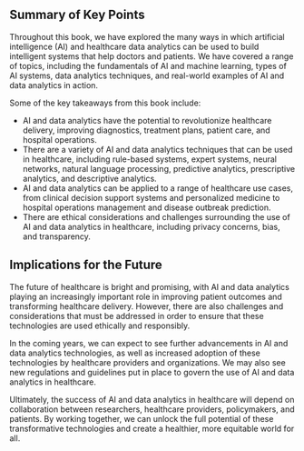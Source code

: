 
Summary of Key Points
---------------------

Throughout this book, we have explored the many ways in which artificial intelligence (AI) and healthcare data analytics can be used to build intelligent systems that help doctors and patients. We have covered a range of topics, including the fundamentals of AI and machine learning, types of AI systems, data analytics techniques, and real-world examples of AI and data analytics in action.

Some of the key takeaways from this book include:

* AI and data analytics have the potential to revolutionize healthcare delivery, improving diagnostics, treatment plans, patient care, and hospital operations.
* There are a variety of AI and data analytics techniques that can be used in healthcare, including rule-based systems, expert systems, neural networks, natural language processing, predictive analytics, prescriptive analytics, and descriptive analytics.
* AI and data analytics can be applied to a range of healthcare use cases, from clinical decision support systems and personalized medicine to hospital operations management and disease outbreak prediction.
* There are ethical considerations and challenges surrounding the use of AI and data analytics in healthcare, including privacy concerns, bias, and transparency.

Implications for the Future
---------------------------

The future of healthcare is bright and promising, with AI and data analytics playing an increasingly important role in improving patient outcomes and transforming healthcare delivery. However, there are also challenges and considerations that must be addressed in order to ensure that these technologies are used ethically and responsibly.

In the coming years, we can expect to see further advancements in AI and data analytics technologies, as well as increased adoption of these technologies by healthcare providers and organizations. We may also see new regulations and guidelines put in place to govern the use of AI and data analytics in healthcare.

Ultimately, the success of AI and data analytics in healthcare will depend on collaboration between researchers, healthcare providers, policymakers, and patients. By working together, we can unlock the full potential of these transformative technologies and create a healthier, more equitable world for all.